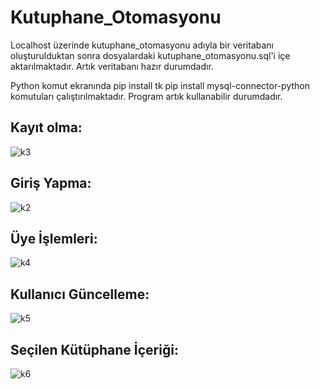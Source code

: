 # Kutuphane_Otomasyonu
Localhost üzerinde kutuphane_otomasyonu adıyla bir veritabanı oluşturulduktan sonra dosyalardaki kutuphane_otomasyonu.sql'i içe aktarılmaktadır. Artık veritabanı hazır durumdadır.

Python komut ekranında pip install tk pip install mysql-connector-python komutuları çalıştırılmaktadır. Program artık kullanabilir durumdadır.

## Kayıt olma:

![k3](https://user-images.githubusercontent.com/55049795/147842992-9b6f551e-f1e2-461c-8aa2-af1e3b888852.png)

## Giriş Yapma:

![k2](https://user-images.githubusercontent.com/55049795/147842997-da111bf2-ceea-49e0-96b5-410f7b54754e.png)

## Üye İşlemleri:

![k4](https://user-images.githubusercontent.com/55049795/147843000-24dc21d7-7bff-4b77-93a8-dc08490d2578.png)

## Kullanıcı Güncelleme:

![k5](https://user-images.githubusercontent.com/55049795/147843005-160a4970-da29-4b1e-9245-609017f4b5c8.png)

## Seçilen Kütüphane İçeriği:

![k6](https://user-images.githubusercontent.com/55049795/147843008-6b09c564-2da5-4fcf-9678-30a1cdd1db8b.png)
